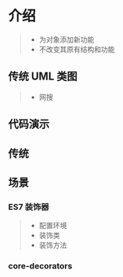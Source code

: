 # 介绍

> - 为对象添加新功能
> - 不改变其原有结构和功能

## 传统 UML 类图

> - 网搜

## 代码演示

## 传统

## 场景

### ES7 装饰器

> - 配置环境
> - 装饰类
> - 装饰方法

### core-decorators
